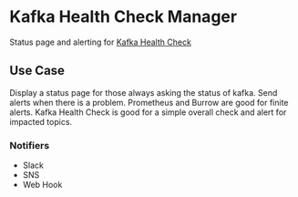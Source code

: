 # Kafka Health Check Manager

Status page and alerting for 
[Kafka Health Check](https://github.com/andreas-schroeder/kafka-health-check)

## Use Case
Display a status page for those always asking the status of kafka. 
Send alerts when there is a problem.
Prometheus and Burrow are good for finite alerts. Kafka Health Check is good for a simple overall check and alert for impacted topics.

### Notifiers
* Slack
* SNS
* Web Hook
